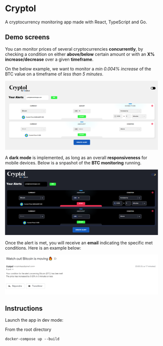 # Cryptol

A cryptocurrency monitoring app made with React, TypeScript and Go.

## Demo screens

You can monitor prices of several cryptocurrencies **concurrently**, by checking a condition on either **above/below** certain amount or with an **X% increase/decrease** over a given **timeframe**.

On the below example, we want to monitor a _min 0.004% increase_ of the BTC value on a timeframe of _less than 5 minutes_.

![](https://raw.githubusercontent.com/alexZajac/cryptol/master/start.PNG)

A **dark mode** is implemented, as long as an overall **responsiveness** for mobile devices. Below is a snpashot of the **BTC monitoring** running.

![](https://raw.githubusercontent.com/alexZajac/cryptol/master/dark.PNG)

Once the alert is met, you will receive an **email** indicating the specific met conditions. Here is an example below: 

![](https://raw.githubusercontent.com/alexZajac/cryptol/master/email.PNG)

## Instructions
Launch the app in dev mode:

From the root directory

```
docker-compose up --build
```
